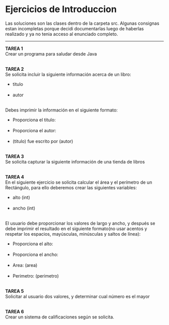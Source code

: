 # Ejercicios de Introduccion

Las soluciones son las clases dentro de la carpeta src. Algunas consignas estan incompletas porque decidi documentarlas luego de haberlas realizado y ya no tenia acceso al enunciado completo.
<hr>

<b>TAREA 1</b><br>
Crear un programa para saludar desde Java<br>
<br>
 
<b>TAREA 2</b><br>
Se solicita incluir la siguiente información acerca de un libro:
<ul>
    <li>titulo</li><br>
    <li>autor</li><br>
</ul>
Debes imprimir la información en el siguiente formato:
<ul>
    <li>Proporciona el titulo:</li><br>
    <li>Proporciona el autor:</li><br>
    <li>(titulo) fue escrito por (autor)</li><br>
</ul>
  
<b>TAREA 3</b><br>
Se solicita capturar la siguiente información de una tienda de libros<br>
<br>

<b>TAREA 4</b><br>
En el siguiente ejercicio se solicita calcular el área y el perímetro de un Rectángulo, para ello deberemos crear las siguientes variables:
<ul>
    <li>alto (int)</li><br>
    <li>ancho (int)</li><br>
</ul>
El usuario debe proporcionar los valores de largo y ancho, y después se debe imprimir el resultado en el siguiente formato(no usar acentos y respetar los espacios, mayúsculas, minúsculas y saltos de línea):
<ul>
    <li>Proporciona el alto:</li><br>
    <li>Proporciona el ancho:</li><br>
    <li>Area: (area)</li><br>
    <li>Perimetro: (perimetro)</li><br>
</ul>


<b>TAREA 5</b><br>
Solicitar al usuario dos valores, y determinar cual número es el mayor<br>
<br>

<b>TAREA 6</b><br>
Crear un sistema de calificaciones según se solicita.<br>
